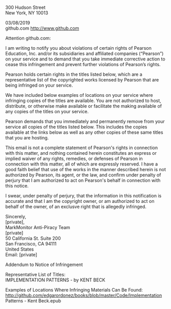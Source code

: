300 Hudson Street  
New York, NY 10013  

03/08/2019  
github.com http://www.github.com  

Attention github.com:  

I am writing to notify you about violations of certain rights of Pearson Education, Inc. and/or its subsidiaries and affiliated companies (“Pearson”) on your service and to demand that you take immediate corrective action to cease this infringement and prevent further violations of Pearson’s rights.  

Pearson holds certain rights in the titles listed below, which are a representative list of the copyrighted works licensed by Pearson that are being infringed on your service.  

We have included below examples of locations on your service where infringing copies of the titles are available. You are not authorized to host, distribute, or otherwise make available or facilitate the making available of any copies of the titles on your service.  

Pearson demands that you immediately and permanently remove from your service all copies of the titles listed below. This includes the copies available at the links below as well as any other copies of these same titles that you are hosting.  

This email is not a complete statement of Pearson's rights in connection with this matter, and nothing contained herein constitutes an express or implied waiver of any rights, remedies, or defenses of Pearson in connection with this matter, all of which are expressly reserved. I have a good faith belief that use of the works in the manner described herein is not authorized by Pearson, its agent, or the law, and confirm under penalty of perjury that I am authorized to act on Pearson's behalf in connection with this notice.  

I swear, under penalty of perjury, that the information in this notification is accurate and that I am the copyright owner, or am authorized to act on behalf of the owner, of an exclusve right that is allegedly infringed.  

Sincerely,   
[private],  
MarkMonitor Anti-Piracy Team  
[private]  
50 California St. Suite 200  
San Francisco, CA 94111  
United States  
Email: [private]  

Addendum to Notice of Infringement  

Representative List of Titles:  
IMPLEMENTATION PATTERNS - by KENT BECK  

Examples of Locations Where Infringing Materials Can Be Found:  
http://github.com/edgarordonez/books/blob/master/Code/Implementation Patterns - Kent Beck.epub  
